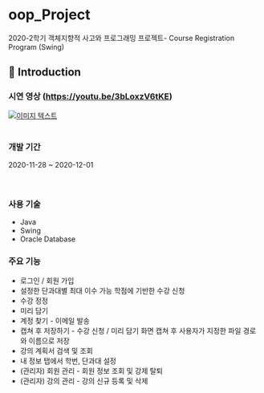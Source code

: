 # oop_Project
2020-2학기 객체지향적 사고와 프로그래밍 프로젝트- Course Registration Program (Swing)

:notebook_with_decorative_cover: Introduction
- 
### 시연 영상 (https://youtu.be/3bLoxzV6tKE)
[![이미지 텍스트](https://user-images.githubusercontent.com/62657545/101889687-0906fd00-3be3-11eb-9a0f-5b25eb8f4b85.png)](https://youtu.be/3bLoxzV6tKE)
</br>
</br>

### 개발 기간
2020-11-28 ~ 2020-12-01
</br>  
</br>  

### 사용 기술
* Java
* Swing
* Oracle Database


### 주요 기능
* 로그인 / 회원 가입
* 설정한 단과대별 최대 이수 가능 학점에 기반한 수강 신청
* 수강 정정
* 미리 담기
* 계정 찾기 - 이메일 발송
* 캡쳐 후 저장하기 - 수강 신청 / 미리 담기 화면 캡쳐 후 사용자가 지정한 파일 경로와 이름으로 저장
* 강의 계획서 검색 및 조회
* 내 정보 탭에서 학번, 단과대 설정
* (관리자) 회원 관리 - 회원 정보  조회 및 강제 탈퇴
* (관리자) 강의 관리 - 강의 신규 등록 및 삭제
</br> 
</br>  
  


